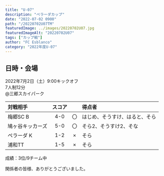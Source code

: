 ```yaml
---
title: "U-07"
description: "ペラーダカップ"
date: "2022-07-02 0900"
path: "/20220702U07TM"
featuredImage: ../images/20220702U07.jpg
featuredImageAlt: "20220702U07"
tags: ["カップ戦"]
author: "FC Esblanco"
category: "2022年度U-07"
---
```


## 日時・会場

2022年7月2日（土）9:00キックオフ<br>
7人制12分<br>
@三郷スカイパーク

| 対戦相手| スコア |   | 得点者  |
|:----|:------:|:-:|:--------|
| 梅郷SC B | 4-0 | 〇 |はじめ、そうすけ、はると、そら|
| 鳩ヶ谷キッカーズ | 5-0 | 〇 |そら2、そうすけ2、そな|
| ペラーダ K | 1-2 | × |そら|
| 浦和TT | 1-5 | × |そら|

成績：3位/9チーム中<br>

関係者の皆様、ありがとうございました。